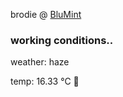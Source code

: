 brodie @ [BluMint](https://www.linkedin.com/company/blumint-io/)

<!--weather_start-->
### working conditions..

weather: haze 

temp: 16.33 °C 👕

<!--weather_end-->
